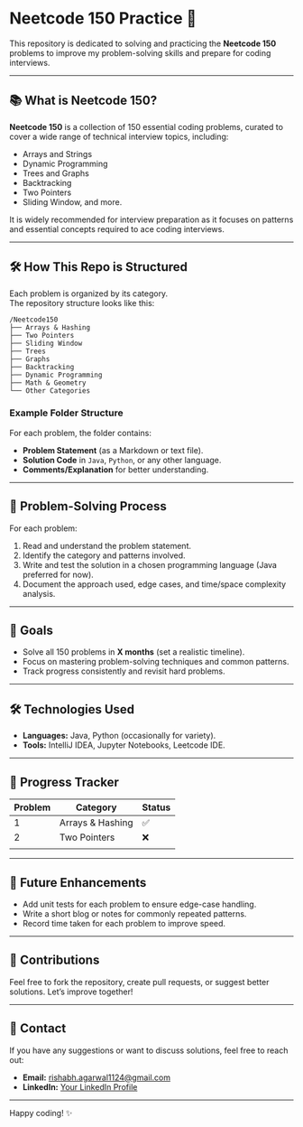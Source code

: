 # Neetcode 150 Practice 🚀

This repository is dedicated to solving and practicing the **Neetcode 150** problems to improve my problem-solving skills and prepare for coding interviews.

---

## 📚 What is Neetcode 150?
**Neetcode 150** is a collection of 150 essential coding problems, curated to cover a wide range of technical interview topics, including:
- Arrays and Strings
- Dynamic Programming
- Trees and Graphs
- Backtracking
- Two Pointers
- Sliding Window, and more.

It is widely recommended for interview preparation as it focuses on patterns and essential concepts required to ace coding interviews.

---

## 🛠️ How This Repo is Structured

Each problem is organized by its category.  
The repository structure looks like this:
```
/Neetcode150
├── Arrays & Hashing
├── Two Pointers
├── Sliding Window
├── Trees
├── Graphs
├── Backtracking
├── Dynamic Programming
├── Math & Geometry
└── Other Categories
```

### Example Folder Structure
For each problem, the folder contains:
- **Problem Statement** (as a Markdown or text file).
- **Solution Code** in `Java`, `Python`, or any other language.
- **Comments/Explanation** for better understanding.

---

## 📝 Problem-Solving Process

For each problem:
1. Read and understand the problem statement.
2. Identify the category and patterns involved.
3. Write and test the solution in a chosen programming language (Java preferred for now).
4. Document the approach used, edge cases, and time/space complexity analysis.

---

## 🚩 Goals
- Solve all 150 problems in **X months** (set a realistic timeline).
- Focus on mastering problem-solving techniques and common patterns.
- Track progress consistently and revisit hard problems.

---

## 🛠️ Technologies Used
- **Languages:** Java, Python (occasionally for variety).
- **Tools:** IntelliJ IDEA, Jupyter Notebooks, Leetcode IDE.

---

## 🌟 Progress Tracker

| Problem | Category          | Status |
|---------|-------------------|--------|
| 1       | Arrays & Hashing  | ✅     |
| 2       | Two Pointers      | ❌     |
|         |                   |       |

---

## 🎯 Future Enhancements
- Add unit tests for each problem to ensure edge-case handling.
- Write a short blog or notes for commonly repeated patterns.
- Record time taken for each problem to improve speed.

---

## 🤝 Contributions

Feel free to fork the repository, create pull requests, or suggest better solutions. Let’s improve together!

---

## 📧 Contact

If you have any suggestions or want to discuss solutions, feel free to reach out:
- **Email:** rishabh.agarwal1124@gmail.com
- **LinkedIn:** [Your LinkedIn Profile](https://www.linkedin.com/in/rishaba/)

---

Happy coding! ✨
